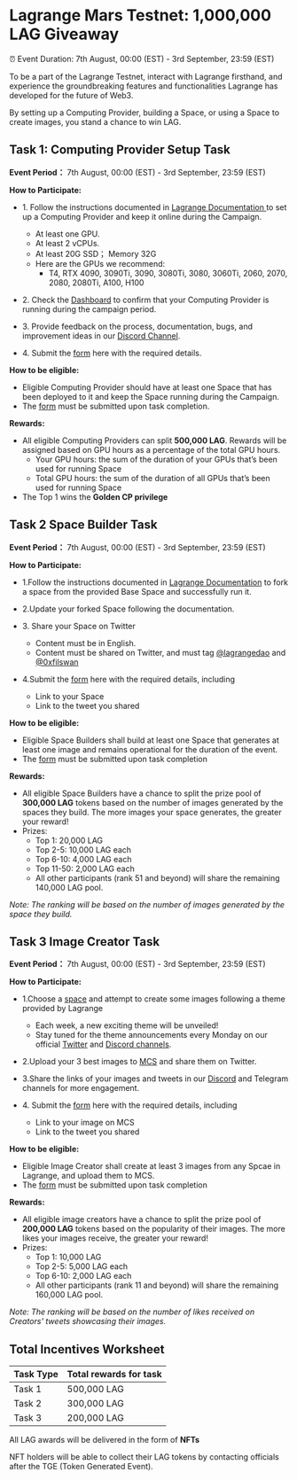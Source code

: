 # Lagrange Mars Testnet: 1,000,000 LAG Giveaway

⏰ Event Duration: 7th August, 00:00 (EST) - 3rd September, 23:59 (EST)

To be a part of the Lagrange Testnet, interact with Lagrange firsthand, and experience the groundbreaking features and functionalities Lagrange has developed for the future of Web3.

By setting up a Computing Provider, building a Space, or using a Space to create images, you stand a chance to win LAG.


## Task 1: Computing Provider Setup Task 
**Event Period：** 7th August, 00:00 (EST) - 3rd September, 23:59 (EST)

**How to Participate:**

- 1\. Follow the instructions documented in [Lagrange Documentation ](https://docs.lagrangedao.org/lagrange-dao/mars-testnet/setup-computing-provider) to set up a Computing Provider and keep it online during the Campaign. 

  - At least one GPU.
  - At least 2 vCPUs.
  - At least 20G SSD； Memory 32G
  - Here are the GPUs we recommend: 
    - T4, RTX 4090, 3090Ti, 3090, 3080Ti, 3080, 3060Ti, 2060, 2070, 2080, 2080Ti, A100, H100  

- 2\. Check the [Dashboard](https://provider.lagrangedao.org/provider-status) to confirm that your Computing Provider is running during the campaign period.

- 3\. Provide feedback on the process, documentation, bugs, and improvement ideas in our [Discord Channel](https://discord.com/channels/867879887871672331/1131887246165934120).

- 4\. Submit the [form](https://docs.google.com/forms/d/e/1FAIpQLSf0JRi18xsp_YCoQKPuE0azYLDDNwAXBMNIeqwXFMgqVljU1Q/viewform?usp=sf_link
) here with the required details.

**How to be eligible:**

- Eligible Computing Provider should have at least one Space that has been deployed to it and keep the Space running during the Campaign.
- The [form](https://forms.gle/YyzotPhHqx4DmCmy9) must be submitted upon task completion.

**Rewards:** 

- All eligible Computing Providers can split **500,000 LAG**. Rewards will be assigned based on GPU hours as a percentage of the total GPU hours.
  - Your GPU hours: the sum of the duration of your GPUs that’s been used for running Space
  - Total GPU hours: the sum of the duration of all GPUs that’s been used for running Space
- The Top 1 wins the **Golden CP privilege**

## Task 2 Space Builder Task
**Event Period：** 7th August, 00:00 (EST) - 3rd September, 23:59 (EST)

**How to Participate:**

- 1\.Follow the instructions documented in [Lagrange Documentation](https://docs.lagrangedao.org/lagrange-dao/mars-testnet/build-space
) to fork a space from the provided Base Space and successfully run it.

- 2\.Update your forked Space following the documentation.

- 3\. Share your Space on Twitter

  - Content must be in English.
  - Content must be shared on Twitter, and must tag [@lagrangedao](https://twitter.com/lagrangedao) and [@0xfilswan](https://twitter.com/0xfilswan) 

- 4\.Submit the [form](https://forms.gle/YyzotPhHqx4DmCmy9) here with the required details, including 
  - Link to your Space
  - Link to the tweet you shared

**How to be eligible:**

- Eligible Space Builders shall build at least one Space that generates at least one image and remains operational for the duration of the event.
- The [form](https://forms.gle/YyzotPhHqx4DmCmy9) must be submitted upon task completion

**Rewards:**

- All eligible Space Builders have a chance to split the prize pool of **300,000 LAG** tokens based on the number of images generated by the spaces they build. The more images your space generates, the greater your reward!
- Prizes:
  - Top 1: 20,000 LAG
  - Top 2-5: 10,000 LAG each
  - Top 6-10: 4,000 LAG each
  - Top 11-50: 2,000 LAG each
  - All other participants (rank 51 and beyond) will share the remaining 140,000 LAG pool.

*Note: The ranking will be based on the number of images generated by the space they build.*


## Task 3 Image Creator Task
**Event Period：** 7th August, 00:00 (EST) - 3rd September, 23:59 (EST)

**How to Participate:**

- 1\.Choose a [space](https://lagrangedao.org/spaces) and attempt to create some images following a theme provided by Lagrange
  - Each week, a new exciting theme will be unveiled! 
  - Stay tuned for the theme announcements every Monday on our official [Twitter](https://twitter.com/lagrangedao) and [Discord channels](https://discord.com/channels/867879887871672331/1131887555701383278).

- 2\.Upload your 3 best images to [MCS](https://www.multichain.storage) and share them on Twitter.

- 3\.Share the links of your images and tweets in our [Discord](https://discord.com/channels/867879887871672331/1131887555701383278) and Telegram channels for more engagement.

- 4\. Submit the [form](https://forms.gle/YyzotPhHqx4DmCmy9) here with the required details, including
  - Link to your image on MCS
  - Link to the tweet you shared

**How to be eligible:**

- Eligible Image Creator shall create at least 3 images from any Spcae in Lagrange, and upload them to MCS.
- The [form](https://forms.gle/YyzotPhHqx4DmCmy9) must be submitted upon task completion

**Rewards:**

- All eligible image creators have a chance to split the prize pool of **200,000 LAG** tokens based on the popularity of their images. The more likes your images receive, the greater your reward!
- Prizes:
  - Top 1: 10,000 LAG
  - Top 2-5: 5,000 LAG each
  - Top 6-10: 2,000 LAG each
  - All other participants (rank 11 and beyond) will share the remaining 160,000 LAG pool.

*Note: The ranking will be based on the number of likes received on Creators' tweets showcasing their images.*


## Total Incentives Worksheet

| Task Type  | Total rewards for task |
|:----------|:----------|
|Task 1|500,000 LAG|
|Task 2|300,000 LAG|
|Task 3|200,000 LAG|


All LAG awards will be delivered in the form of **NFTs**

NFT holders will be able to collect their LAG tokens by contacting officials after the TGE (Token Generated Event).
